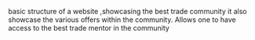 basic structure of a website ,showcasing the best trade community
it also showcase the various offers within the community.
Allows one to have access to the best trade mentor in the community
